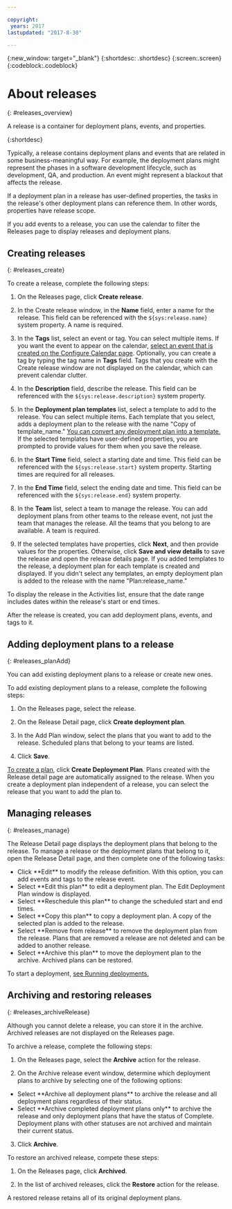 ```yaml
---

copyright:
 years: 2017
lastupdated: "2017-8-30"

---
```


{:new_window: target="_blank"}
{:shortdesc: .shortdesc}
{:screen:.screen}
{:codeblock:.codeblock}

# About releases
{: #releases_overview}

A release is a container for deployment plans, events, and properties.

{:shortdesc}

Typically, a release contains deployment plans and events that are related in some business-meaningful way. For example, the deployment plans might represent the phases in a software development lifecycle, such as development, QA, and production. An event might represent a blackout that affects the release.

If a deployment plan in a release has user-defined properties, the tasks in the release's other deployment plans can reference them. In other words, properties have release scope.

If you add events to a release, you can use the calendar to filter the Releases page to display releases and deployment plans.

## Creating releases
{: #releases_create}

To create a release, complete the following steps:

1. On the Releases page, click **Create release**.

1. In the Create release window, in the **Name** field, enter a name for the release. This field can be referenced with the `${sys:release.name}` system property. A name is required.

3. In the **Tags** list, select an event or tag. You can select multiple items.  If you want the event to appear on the calendar, [select an event that is created on the Configure Calendar page](UCCR_events.html#events_tagCreate). Optionally, you can create a tag by typing the tag name in **Tags** field. Tags that you create with the Create release window are not displayed on the calendar, which can prevent calendar clutter.

3. In the **Description** field, describe the release. This field can be referenced with the `${sys:release.description}` system property.

3. In the **Deployment plan templates** list, select a template to add to the release. You can select multiple items.  Each template that you select, adds a deployment plan to the release with the name "Copy of template_name." [You can convert any deployment plan into a template.](UCCR_deployPlan.html#plan_templates) If the selected templates have user-defined properties, you are prompted to provide values for them when you save the release.

3. In the **Start Time** field, select a starting date and time. This field can be referenced with the `${sys:release.start}` system property. Starting times are required for all releases.

3. In the **End Time** field, select the ending date and time. This field can be referenced with the `${sys:release.end}` system property.

3. In the **Team** list, select a team to manage the release. You can add deployment plans from other teams to the release event, not just the team that manages the release. All the teams that you belong to are available. A team is required.

6. If the selected templates have properties, click **Next**, and then provide values for the properties. Otherwise, click **Save and view details** to save the release and open the release details page. If you added templates to the release, a deployment plan for each template is created and displayed. If you didn't select any templates, an empty deployment plan is added to the release with the name "Plan:release_name."

To display the release in the Activities list, ensure that the date range includes dates within the release's start or end times.

After the release is created, you can add deployment plans, events, and tags to it.

## Adding deployment plans to a release
{: #releases_planAdd}

You can add existing deployment plans to a release or create new ones.

To add existing deployment plans to a release, complete the following steps:

1. On the Releases page, select the release.

1. On the Release Detail page, click **Create deployment plan**.

1. In the Add Plan window, select the plans that you want to add to the release. Scheduled plans that belong to your teams are listed.

3. Click **Save**.

[To create a plan](UCCR_deployPlan.html#plan_create), click **Create Deployment Plan**. Plans created with the Release detail page are automatically assigned to the release. When you create a deployment plan independent of a release, you can select the release that you want to add the plan to.

## Managing releases
{: #releases_manage}

The Release Detail page displays the deployment plans that belong to the release. To manage a release or the deployment plans that belong to it, open the Release Detail page, and then complete one of the following tasks:
<ul>
<li>Click **Edit** to modify the release definition. With this option, you can add events and tags to the release event.
</li>
<li>Select **Edit this plan** to edit a deployment plan. The Edit Deployment Plan window is displayed.
</li>
<li>Select **Reschedule this plan** to change the scheduled start and end times.
</li>
<li>Select **Copy this plan** to copy a deployment plan. A copy of the selected plan is added to the release.</li>
<li>Select **Remove from release** to remove the deployment plan from the release. Plans that are removed a release are not deleted and can be added to another release.
</li>
</li>
<li>Select **Archive this plan** to move the deployment plan to the archive. Archived plans can be restored.
</li>
</ul>

To start a deployment, [see Running deployments.](UCCR_deployRun.html#deployment_run)

## Archiving and restoring releases
{: #releases_archiveRelease}

Although you cannot delete a release, you can store it in the archive. Archived releases are not displayed on the Releases page.

To archive a release, complete the following steps:

1. On the Releases page, select the **Archive** action for the release.

1. On the Archive release event window, determine which deployment plans to archive by selecting one of the following options:
<ul>
<li>Select **Archive all deployment plans** to archive the release and all deployment plans regardless of their status.</li>
<li>Select **Archive completed deployment plans only** to archive the release and only deployment plans that have the status of Complete. Deployment plans with other statuses are not archived and maintain their current status.</li>
</ul>

3. Click **Archive**.

To restore an archived release, compete these steps:

1. On the Releases page, click **Archived**.

2. In the list of archived releases, click the **Restore** action for the release.

A restored release retains all of its original deployment plans.
